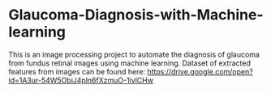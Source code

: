 # Glaucoma-Diagnosis-with-Machine-learning


This is an image processing project to automate the diagnosis of glaucoma from fundus retinal images using machine learning.
Dataset of extracted features from images can be found here: https://drive.google.com/open?id=1A3ur-54W5ObiJ4pln6fXzmuO-1ivlCHw
